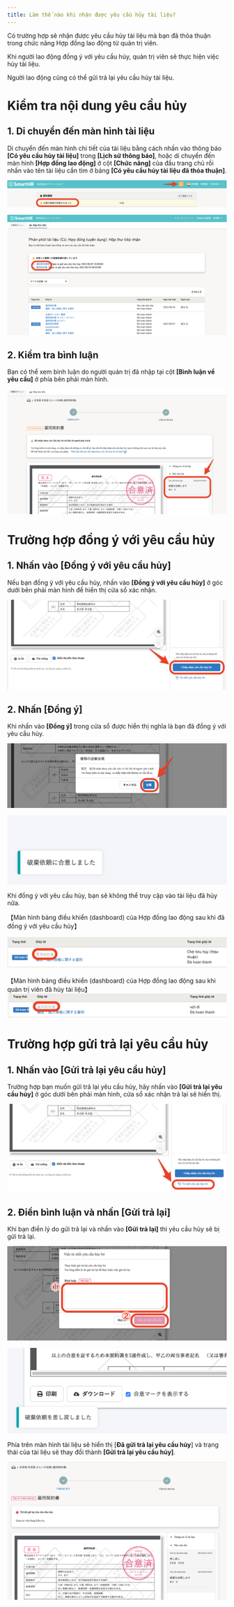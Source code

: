 ```yaml
---
title: Làm thế nào khi nhận được yêu cầu hủy tài liệu?
---
```

Có trường hợp sẽ nhận được yêu cầu hủy tài liệu mà bạn đã thỏa thuận trong chức năng Hợp đồng lao động từ quản trị viên.

Khi người lao động đồng ý với yêu cầu hủy, quản trị viên sẽ thực hiện việc hủy tài liệu.

Người lao động cũng có thể gửi trả lại yêu cầu hủy tài liệu.

# Kiểm tra nội dung yêu cầu hủy

## 1\. Di chuyển đến màn hình tài liệu

Di chuyển đến màn hình chi tiết của tài liệu bằng cách nhấn vào thông báo **\[Có yêu cầu hủy tài liệu\]** trong **\[Lịch sử thông báo\]**, hoặc di chuyển đến màn hình **\[Hợp đồng lao động\]** ở cột **\[Chức năng\]** của đầu trang chủ rồi nhấn vào tên tài liệu cần tìm ở bảng **\[Có yêu cầu hủy tài liệu đã thỏa thuận\]**.

![](./01_mceclip0.png)

![](./00_mceclip10.png)

## 2\. Kiểm tra bình luận

Bạn có thể xem bình luận do người quản trị đã nhập tại cột **\[Bình luận về yêu cầu\]** ở phía bên phải màn hình.

![](./01_mceclip1.png)

# Trường hợp đồng ý với yêu cầu hủy

## 1\. Nhấn vào \[Đồng ý với yêu cầu hủy\]

Nếu bạn đồng ý với yêu cầu hủy, nhấn vào **\[Đồng ý với yêu cầu hủy\]** ở góc dưới bên phải màn hình để hiển thị cửa sổ xác nhận.

![](./mceclip15.png)

## 2\. Nhấn \[Đồng ý\]

Khi nhấn vào **\[Đồng ý\]** trong cửa sổ được hiển thị nghĩa là bạn đã đồng ý với yêu cầu hủy.

![](./mceclip16.png)

![](./__________2020_04_23_13_00.png)

Khi đồng ý với yêu cầu hủy, bạn sẽ không thể truy cập vào tài liệu đã hủy nữa.

【Màn hình bảng điều khiển (dashboard) của Hợp đồng lao động sau khi đã đồng ý với yêu cầu hủy】

![](./mceclip45.png)

【Màn hình bảng điều khiển (dashboard) của Hợp đồng lao động sau khi quản trị viên đã hủy tài liệu】
![](./mceclip52.png)

# Trường hợp gửi trả lại yêu cầu hủy

## 1\. Nhấn vào \[Gửi trả lại yêu cầu hủy\]

Trường hợp bạn muốn gửi trả lại yêu cầu hủy, hãy nhấn vào **\[Gửi trả lại yêu cầu hủy\]** ở góc dưới bên phải màn hình, cửa sổ xác nhận trả lại sẽ hiển thị.

![](./mceclip26.png)

## 2\. Điền bình luận và nhấn \[Gửi trả lại\]

Khi bạn điền lý do gửi trả lại và nhấn vào **\[Gửi trả lại\]** thì yêu cầu hủy sẽ bị gửi trả lại.

![](./mceclip27.png)

![](./__________2020_04_22_18_01.png)

Phía trên màn hình tài liệu sẽ hiển thị \[**Đã gửi trả lại yêu cầu hủy**\] và trạng thái của tài liệu sẽ thay đổi thành **\[Gửi trả lại yêu cầu hủy\]**.

![](./mceclip32.png)
